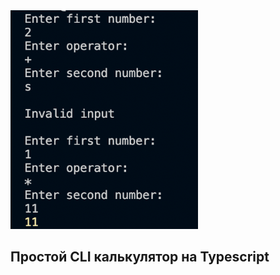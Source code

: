 <img src="calculator/calculator.png" width="300" height="350">

## Простой CLI калькулятор на Typescript

